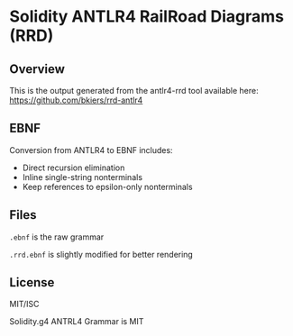 # Solidity ANTLR4 RailRoad Diagrams (RRD)


## Overview 

This is the output generated from the antlr4-rrd tool available here:
https://github.com/bkiers/rrd-antlr4

## EBNF

Conversion from ANTLR4 to EBNF includes:

- Direct recursion elimination
- Inline single-string nonterminals
- Keep references to epsilon-only nonterminals

## Files

`.ebnf` is the raw grammar 

`.rrd.ebnf` is slightly modified for better rendering

## License 

MIT/ISC

Solidity.g4 ANTRL4 Grammar is MIT 

